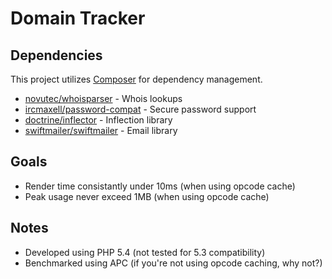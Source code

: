 Domain Tracker
==============

Dependencies
------------
This project utilizes [Composer][] for dependency management.

* [novutec/whoisparser][] - Whois lookups
* [ircmaxell/password-compat][] - Secure password support
* [doctrine/inflector][] - Inflection library
* [swiftmailer/swiftmailer][] - Email library

Goals
-----
* Render time consistantly under 10ms (when using opcode cache)
* Peak usage never exceed 1MB (when using opcode cache)

Notes
-----
* Developed using PHP 5.4 (not tested for 5.3 compatibility)
* Benchmarked using APC (if you're not using opcode caching, why not?)


<!-- Links -->

[Composer]: http://getcomposer.org
[novutec/whoisparser]: https://github.com/novutec/WhoisParser
[ircmaxell/password-compat]: https://github.com/ircmaxell/password_compat
[doctrine/inflector]: https://github.com/doctrine/inflector
[swiftmailer/swiftmailer]: https://github.com/swiftmailer/swiftmailer
